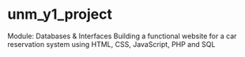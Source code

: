 # unm_y1_project
Module: Databases & Interfaces
Building a functional website for a car reservation system using HTML, CSS, JavaScript, PHP and SQL
